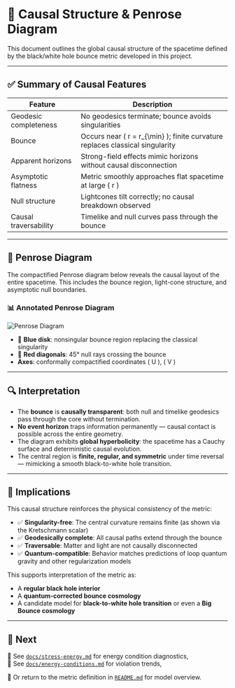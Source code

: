 # 🧭 Causal Structure & Penrose Diagram

This document outlines the global causal structure of the spacetime defined by the black/white hole bounce metric developed in this project.

---

## ✅ Summary of Causal Features

| Feature                | Description                                                                 |
|------------------------|-----------------------------------------------------------------------------|
| Geodesic completeness  | No geodesics terminate; bounce avoids singularities                         |
| Bounce                 | Occurs near \( r = r_{\min} \); finite curvature replaces classical singularity |
| Apparent horizons      | Strong-field effects mimic horizons without causal disconnection            |
| Asymptotic flatness    | Metric smoothly approaches flat spacetime at large \( r \)                  |
| Null structure         | Lightcones tilt correctly; no causal breakdown observed                     |
| Causal traversability  | Timelike and null curves pass through the bounce                            |

---

## 📐 Penrose Diagram

The compactified Penrose diagram below reveals the causal layout of the entire spacetime. This includes the bounce region, light-cone structure, and asymptotic null boundaries.

### 📊 Annotated Penrose Diagram

![Penrose Diagram](https://i.postimg.cc/nrZK4tfj/Screenshot-2025-05-29-160710.png)

- 🔵 **Blue disk**: nonsingular bounce region replacing the classical singularity
- 🔴 **Red diagonals**: 45° null rays crossing the bounce
- **Axes**: conformally compactified coordinates \( U \), \( V \)

---

## 🔍 Interpretation

- The **bounce** is **causally transparent**: both null and timelike geodesics pass through the core without termination.
- **No event horizon** traps information permanently — causal contact is possible across the entire geometry.
- The diagram exhibits **global hyperbolicity**: the spacetime has a Cauchy surface and deterministic causal evolution.
- The central region is **finite, regular, and symmetric** under time reversal — mimicking a smooth black-to-white hole transition.

---

## 🧠 Implications

This causal structure reinforces the physical consistency of the metric:

- ✅ **Singularity-free**: The central curvature remains finite (as shown via the Kretschmann scalar)
- ✅ **Geodesically complete**: All causal paths extend through the bounce
- ✅ **Traversable**: Matter and light are not causally disconnected
- ✅ **Quantum-compatible**: Behavior matches predictions of loop quantum gravity and other regularization models

This supports interpretation of the metric as:

- A **regular black hole interior**
- A **quantum-corrected bounce cosmology**
- A candidate model for **black-to-white hole transition** or even a **Big Bounce cosmology**

---

## 🔄 Next

📄 See [`docs/stress-energy.md`](./stress-energy.md) for energy condition diagnostics,  
📄 See [`docs/energy-conditions.md`](./energy-conditions.md) for violation trends,

📄 Or return to the metric definition in [`README.md`](../README.md) for model overview.
